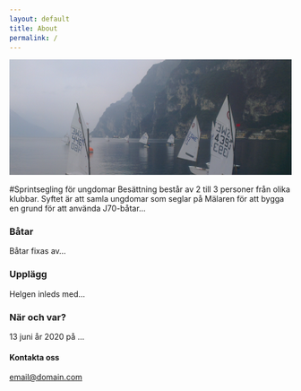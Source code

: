 ```yaml
---
layout: default
title: About
permalink: /
---
```


![alt text](/images/garda.png "Gardasjön")

#Sprintsegling för ungdomar
Besättning består av 2 till 3 personer från olika klubbar. Syftet är att samla ungdomar som seglar på Mälaren för att bygga en grund för att använda J70-båtar…

### Båtar
Båtar fixas av…

### Upplägg
Helgen inleds med…

### När och var?
13 juni år 2020 på …


#### Kontakta oss

[email@domain.com](mailto:email@domain.com)

